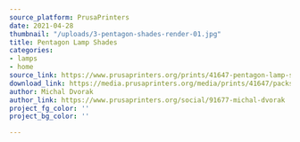 ```yaml
---
source_platform: PrusaPrinters
date: 2021-04-28
thumbnail: "/uploads/3-pentagon-shades-render-01.jpg"
title: Pentagon Lamp Shades
categories:
- lamps
- home
source_link: https://www.prusaprinters.org/prints/41647-pentagon-lamp-shades
download_link: https://media.prusaprinters.org/media/prints/41647/packs/86054_47cdaa93-571c-4738-ad02-4054de5553df/pentagon-lamp-shades-print_files.zip#_ga=2.77182481.529317066.1619385758-1521836024.1614377370
author: Michal Dvorak
author_link: https://www.prusaprinters.org/social/91677-michal-dvorak
project_fg_color: ''
project_bg_color: ''

---
```

